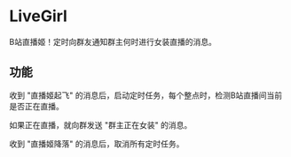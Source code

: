 # LiveGirl

B站直播姬！定时向群友通知群主何时进行女装直播的消息。

## 功能

收到 "直播姬起飞" 的消息后，启动定时任务，每个整点时，检测B站直播间当前是否正在直播。

如果正在直播，就向群发送 "群主正在女装" 的消息。

收到 "直播姬降落" 的消息后，取消所有定时任务。

